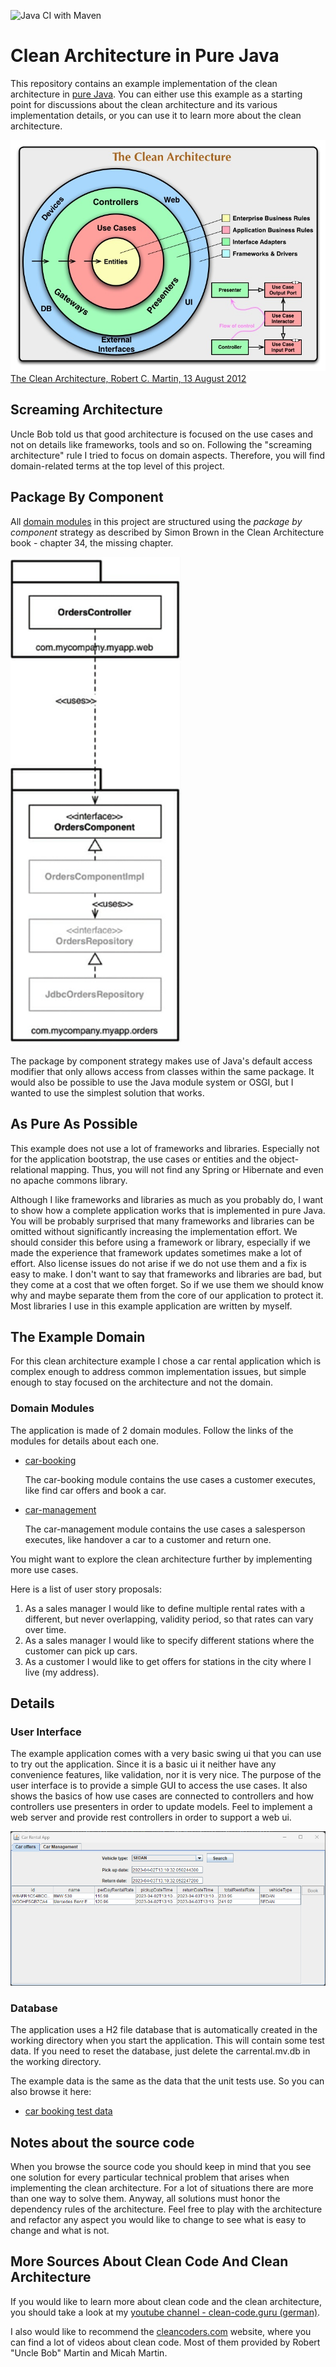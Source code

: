 ![Java CI with Maven](https://github.com/link-intersystems/clean-architecture-example/workflows/Java%20CI%20with%20Maven/badge.svg)

# Clean Architecture in Pure Java

This repository contains an example implementation of the clean architecture in [pure Java](#as-pure-as-possible).
You can either use this example as a starting point for discussions about the clean architecture and its various
implementation details, or you can use it to learn more about the clean architecture.

![Clean Architecture by Uncle Bob (Robert C. Martin)](src/site/resources/CleanArchitecture.jpg)
[The Clean Architecture, Robert C. Martin, 13 August 2012](https://blog.cleancoder.com/uncle-bob/2012/08/13/the-clean-architecture.html)

## Screaming Architecture

Uncle Bob told us that good architecture is focused on the use cases and not on details like frameworks, tools and so on.
Following the "screaming architecture" rule I tried to focus on domain aspects. Therefore, you will
find domain-related terms at the top level of this project.

## Package By Component

All [domain modules](#domain-modules) in this project are structured using the *package by component* strategy as described by Simon Brown in the Clean
Architecture book - chapter 34, the missing chapter.

![Package By Component, Simon Brown, The Missing Chapter, Clean Architecture Book](src/site/resources/package-by-component.png)

The package by component strategy makes use of Java's default access modifier that only allows access from
classes within the same package. It would also be possible to use the Java module system or OSGI, but I wanted
to use the simplest solution that works.

## As Pure As Possible

This example does not use a lot of frameworks and libraries. Especially not for the application bootstrap, 
the use cases or entities and the object-relational mapping. Thus, you will not find any Spring or Hibernate and
even no apache commons library.

Although I like frameworks and libraries as much as you probably do, I want to show how a complete application works
that is implemented in pure Java. You will be probably surprised that many frameworks and libraries can be omitted 
without significantly increasing the implementation effort. We should consider this before using a framework or library,
especially if we made the experience that framework updates sometimes make a lot of effort. Also license issues do not 
arise if we do not use them and a fix is easy to make. I don't want to say that frameworks and libraries are bad, 
but they come at a cost that we often forget. So if we use them we should know why and maybe separate them from the
core of our application to protect it. Most libraries I use in this example application are written by myself.

## The Example Domain

For this clean architecture example I chose a car rental application which is complex enough to address common implementation issues, but simple enough 
to stay focused on the architecture and not the domain.

### Domain Modules

The application is made of 2 domain modules. Follow the links of the modules for details about each one.

- [car-booking](car-booking/README.md)
   
  The car-booking module contains the use cases a customer executes, like find car offers and book a car.  
- [car-management](car-management/README.md)

  The car-management module contains the use cases a salesperson executes, like handover a car to a customer and return one. 

You might want to explore the clean architecture further by implementing more use cases.

Here is a list of user story proposals:

1. As a sales manager I would like to define multiple rental rates with
   a different, but never overlapping, validity period, so that rates can vary over time.
2. As a sales manager I would like to specify different stations where the customer can pick up cars.
3. As a customer I would like to get offers for stations in the city where I live (my address).

## Details

### User Interface

The example application comes with a very basic swing ui that you can use to try out the application. Since it
is a basic ui it neither have any convenience features, like validation, nor it is very nice. The purpose of the
user interface is to provide a simple GUI to access the use cases. It also shows the basics of how use cases are
connected to controllers and how controllers use presenters in order to update models. Feel to implement a web server
and provide rest controllers in order to support a web ui.

![Simple Swing UI](src/site/resources/ui-screenshot.png)

### Database

The application uses a H2 file database that is automatically created in the working directory when you start the 
application. This will contain some test data. If you need to reset the database, just delete the carrental.mv.db in the 
working directory.

The example data is the same as the data that the unit tests use. So you can also browse it here:

- [car booking test data](car-booking/entities/src/site/markdown/TestFixtures.md)

## Notes about the source code

When you browse the source code you should keep in mind that you see one solution for every particular technical problem
that arises when implementing the clean architecture. For a lot of situations there are more than one way to solve them. 
Anyway, all solutions must honor the dependency rules of the architecture. Feel free to play with the architecture and
refactor any aspect you would like to change to see what is easy to change and what is not.


## More Sources About Clean Code And Clean Architecture

If you would like to learn more about clean code and the clean architecture, 
you should take a look at my [youtube channel - clean-code.guru (german)](https://www.youtube.com/@cleancodeguru).

I also would like to recommend the [cleancoders.com](https://cleancoders.com) website, where you can find a lot of 
videos about clean code. Most of them provided by Robert "Uncle Bob" Martin and Micah Martin.

